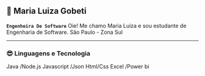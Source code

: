 ## 🤖 Maria Luiza Gobeti 

**`Engenheira De Software`**
Oie! Me chamo Maria Luiza e sou estudante de Engenharia de Software. 
São Paulo - Zona Sul 

___
 ### 😎 Linguagens e Tecnologia 
  Java /Node.js
  Javascript /Json 
  Html/Css
  Excel /Power bi
          
          

